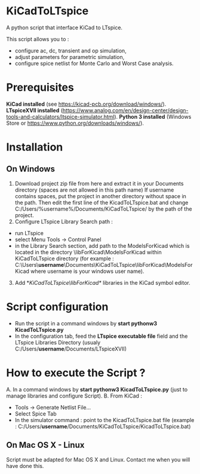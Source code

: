 # KiCadToLTspice
A python script that interface KiCad to LTspice.

This script allows you to :
- configure ac, dc, transient and op simulation,
- adjust parameters for parametric simulation,
- configure spice netlist for Monte Carlo and Worst Case analysis.

# Prerequisites
**KiCad installed** (see https://kicad-pcb.org/download/windows/).
**LTspiceXVII installed** (https://www.analog.com/en/design-center/design-tools-and-calculators/ltspice-simulator.html).
**Python 3 installed** (Windows Store or https://www.python.org/downloads/windows/).

# Installation
## On Windows
1. Download project zip file from here and extract it in your Documents directory (spaces are not allowed in this path name)
If username contains spaces, put the project in another directory without space in the path. Then edit the first line of the KicadToLTspice.bat and change C:/Users/%username%/Documents/KiCadToLTspice/ by the path of the project.
2. Configure LTspice Library Search path :
- run LTspice
- select Menu Tools -> Control Panel
- in the Library Search section, add path to the ModelsForKicad which is located in the directory \libForKicad\ModelsForKicad within KiCadToLTspice directory  (for example : C:\Users\\**username**\Documents\KiCadToLTspice\libForKicad\ModelsForKicad where username is your windows user name).
3. Add **KiCadToLTspice\libForKicad\** libraries in the KiCad symbol editor.

# Script configuration
- Run the script in a command windows by **start pythonw3 KicadToLTspice.py**
- In the configuration tab, feed the **LTspice executable file** field and the LTspice Libraries Directory (usualy C:/Users/**username**/Documents/LTspiceXVII)

# How to execute the Script ?
A. In a command windows by **start pythonw3 KicadToLTspice.py** (just to manage libraries and configure Script).
B. From KiCad :
- Tools -> Generate Netlist File...
- Select Spice Tab
- In the simulator command : point to the KicadToLTspice.bat file (example : C:/Users/**username**/Documents/KiCadToLTspice/KicadToLTspice.bat)

## On Mac OS X - Linux
Script must be adapted for Mac OS X and Linux.
Contact me when you will have done this.




